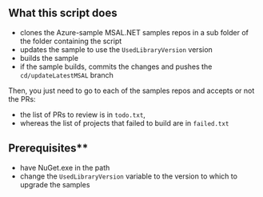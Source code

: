 ## What this script does

- clones the Azure-sample MSAL.NET samples repos in a sub folder of the folder containing the script
- updates the sample to use the  `UsedLibraryVersion` version
- builds the sample
- if the sample builds, commits the changes and pushes the `cd/updateLatestMSAL` branch

Then, you just need to go to each of the samples repos and accepts or not the PRs:

- the list of PRs to review is in `todo.txt`,
- whereas the list of projects that failed to build are in `failed.txt`

## Prerequisites**

- have NuGet.exe in the path
- change the `UsedLibraryVersion` variable to the version to which to upgrade the samples